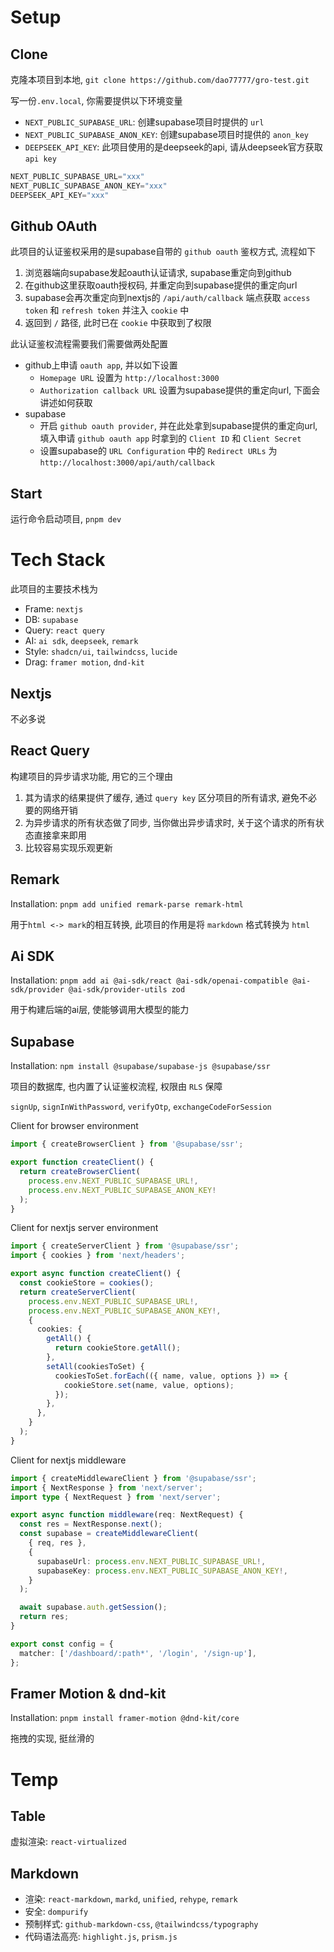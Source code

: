 # Setup

## Clone

克隆本项目到本地, `git clone https://github.com/dao77777/gro-test.git`

写一份`.env.local`, 你需要提供以下环境变量
- `NEXT_PUBLIC_SUPABASE_URL`: 创建supabase项目时提供的 `url`
- `NEXT_PUBLIC_SUPABASE_ANON_KEY`: 创建supabase项目时提供的 `anon_key`
- `DEEPSEEK_API_KEY`: 此项目使用的是deepseek的api, 请从deepseek官方获取 `api key`
```typescript
NEXT_PUBLIC_SUPABASE_URL="xxx"
NEXT_PUBLIC_SUPABASE_ANON_KEY="xxx"
DEEPSEEK_API_KEY="xxx"
```

## Github OAuth

此项目的认证鉴权采用的是supabase自带的 `github oauth` 鉴权方式, 流程如下
1. 浏览器端向supabase发起oauth认证请求, supabase重定向到github
2. 在github这里获取oauth授权码, 并重定向到supabase提供的重定向url
3. supabase会再次重定向到nextjs的 `/api/auth/callback` 端点获取 `access token` 和 `refresh token` 并注入 `cookie` 中
4. 返回到 `/` 路径, 此时已在 `cookie` 中获取到了权限

此认证鉴权流程需要我们需要做两处配置
- github上申请 `oauth app`, 并以如下设置
  - `Homepage URL` 设置为 `http://localhost:3000`
  - `Authorization callback URL` 设置为supabase提供的重定向url, 下面会讲述如何获取
- supabase
  - 开启 `github oauth provider`, 并在此处拿到supabase提供的重定向url, 填入申请 `github oauth app` 时拿到的 `Client ID` 和 `Client Secret`
  - 设置supabase的 `URL Configuration` 中的 `Redirect URLs` 为 `http://localhost:3000/api/auth/callback`

## Start

运行命令启动项目, `pnpm dev`

# Tech Stack

此项目的主要技术栈为
- Frame: `nextjs`
- DB: `supabase`
- Query: `react query`
- AI: `ai sdk`, `deepseek`, `remark`
- Style: `shadcn/ui`, `tailwindcss`, `lucide`
- Drag: `framer motion`, `dnd-kit`

## Nextjs

不必多说

## React Query

构建项目的异步请求功能, 用它的三个理由
1. 其为请求的结果提供了缓存, 通过 `query key` 区分项目的所有请求, 避免不必要的网络开销
2. 为异步请求的所有状态做了同步, 当你做出异步请求时, 关于这个请求的所有状态直接拿来即用
3. 比较容易实现乐观更新

## Remark

Installation: `pnpm add unified remark-parse remark-html`

用于`html <-> mark`的相互转换, 此项目的作用是将 `markdown` 格式转换为 `html`

## Ai SDK

Installation: `pnpm add ai @ai-sdk/react @ai-sdk/openai-compatible @ai-sdk/provider @ai-sdk/provider-utils zod`

用于构建后端的ai层, 使能够调用大模型的能力

## Supabase

Installation: `npm install @supabase/supabase-js @supabase/ssr`

项目的数据库, 也内置了认证鉴权流程, 权限由 `RLS` 保障

`signUp`, `signInWithPassword`, `verifyOtp`, `exchangeCodeForSession`

Client for browser environment
```typescript
import { createBrowserClient } from '@supabase/ssr';

export function createClient() {
  return createBrowserClient(
    process.env.NEXT_PUBLIC_SUPABASE_URL!,
    process.env.NEXT_PUBLIC_SUPABASE_ANON_KEY!
  );
}
```

Client for nextjs server environment
```typescript
import { createServerClient } from '@supabase/ssr';
import { cookies } from 'next/headers';

export async function createClient() {
  const cookieStore = cookies();
  return createServerClient(
    process.env.NEXT_PUBLIC_SUPABASE_URL!,
    process.env.NEXT_PUBLIC_SUPABASE_ANON_KEY!,
    {
      cookies: {
        getAll() {
          return cookieStore.getAll();
        },
        setAll(cookiesToSet) {
          cookiesToSet.forEach(({ name, value, options }) => {
            cookieStore.set(name, value, options);
          });
        },
      },
    }
  );
}
```

Client for nextjs middleware
```typescript
import { createMiddlewareClient } from '@supabase/ssr';
import { NextResponse } from 'next/server';
import type { NextRequest } from 'next/server';

export async function middleware(req: NextRequest) {
  const res = NextResponse.next();
  const supabase = createMiddlewareClient(
    { req, res },
    {
      supabaseUrl: process.env.NEXT_PUBLIC_SUPABASE_URL!,
      supabaseKey: process.env.NEXT_PUBLIC_SUPABASE_ANON_KEY!,
    }
  );

  await supabase.auth.getSession();
  return res;
}

export const config = {
  matcher: ['/dashboard/:path*', '/login', '/sign-up'],
};
```
## Framer Motion & dnd-kit

Installation: `pnpm install framer-motion @dnd-kit/core`

拖拽的实现, 挺丝滑的

# Temp

## Table 

虚拟渲染: `react-virtualized`

## Markdown

- 渲染: `react-markdown`, `markd`, `unified`, `rehype`, `remark`
- 安全: `dompurify`
- 预制样式: `github-markdown-css`, `@tailwindcss/typography`
- 代码语法高亮: `highlight.js`, `prism.js`